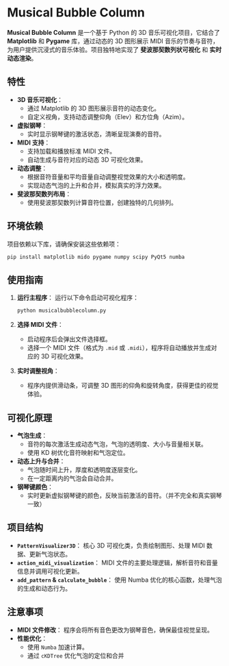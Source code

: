 # Musical Bubble Column

**Musical Bubble Column** 是一个基于 Python 的 3D 音乐可视化项目，它结合了 **Matplotlib** 和 **Pygame** 库，通过动态的 3D 图形展示 MIDI 音乐的节奏与音符，为用户提供沉浸式的音乐体验。项目独特地实现了 **斐波那契数列状可视化** 和 **实时动态渲染**。

## 特性

- **3D 音乐可视化**：
  - 通过 Matplotlib 的 3D 图形展示音符的动态变化。
  - 自定义视角，支持动态调整仰角（Elev）和方位角（Azim）。
- **虚拟钢琴**：
  - 实时显示钢琴键的激活状态，清晰呈现演奏的音符。
- **MIDI 支持**：
  - 支持加载和播放标准 MIDI 文件。
  - 自动生成与音符对应的动态 3D 可视化效果。
- **动态调整**：
  - 根据音符音量和平均音量自动调整视觉效果的大小和透明度。
  - 实现动态气泡的上升和合并，模拟真实的浮力效果。
- **斐波那契数列布局**：
  - 使用斐波那契数列计算音符位置，创建独特的几何排列。

## 环境依赖

项目依赖以下库，请确保安装这些依赖项：

```bash
pip install matplotlib mido pygame numpy scipy PyQt5 numba
```

## 使用指南

1. **运行主程序**： 运行以下命令启动可视化程序：

   ```bash
   python musicalbubblecolumn.py
   ```

2. **选择 MIDI 文件**：

   - 启动程序后会弹出文件选择框。
   - 选择一个 MIDI 文件（格式为 `.mid` 或 `.midi`），程序将自动播放并生成对应的 3D 可视化效果。

3. **实时调整视角**：

   - 程序内提供滑动条，可调整 3D 图形的仰角和旋转角度，获得更佳的视觉体验。

## 可视化原理

- **气泡生成**：
  - 音符的每次激活生成动态气泡，气泡的透明度、大小与音量相关联。
  - 使用 KD 树优化音符映射和气泡定位。
- **动态上升与合并**：
  - 气泡随时间上升，厚度和透明度逐层变化。
  - 在一定距离内的气泡会自动合并。
- **钢琴键颜色**：
  - 实时更新虚拟钢琴键的颜色，反映当前激活的音符。（并不完全和真实钢琴一致）

## 项目结构

- **`PatternVisualizer3D`**： 核心 3D 可视化类，负责绘制图形、处理 MIDI 数据、更新气泡状态。
- **`action_midi_visualization`**： MIDI 文件的主要处理逻辑，解析音符和音量信息并调用可视化更新。
- **`add_pattern` & `calculate_bubble`**： 使用 Numba 优化的核心函数，处理气泡的生成和动态行为。

## 注意事项

- **MIDI 文件修改**： 程序会将所有音色更改为钢琴音色，确保最佳视觉呈现。
- **性能优化**：
  - 使用 `Numba` 加速计算。
  - 通过 `cKDTree` 优化气泡的定位和合并
